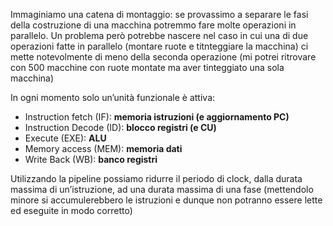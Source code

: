 Immaginiamo una catena di montaggio: se provassimo a separare le fasi della costruzione di una macchina potremmo fare molte operazioni in parallelo. Un problema però potrebbe nascere nel caso in cui una di due operazioni fatte in parallelo (montare ruote e titnteggiare la macchina) ci mette notevolmente di meno della seconda operazione (mi potrei ritrovare con 500 macchine con ruote montate ma aver tinteggiato una sola macchina)

In ogni momento solo un’unità funzionale è attiva:
- Instruction fetch (IF): **memoria istruzioni (e aggiornamento PC)**
- Instruction Decode (ID): **blocco registri (e CU)**
- Execute (EXE): **ALU**
- Memory access (MEM): **memoria dati**
- Write Back (WB): **banco registri**

Utilizzando la pipeline possiamo ridurre il periodo di clock, dalla durata massima di un’istruzione, ad una durata massima di una fase (mettendolo minore si accumulerebbero le istruzioni e dunque non potranno essere lette ed eseguite in modo corretto)



